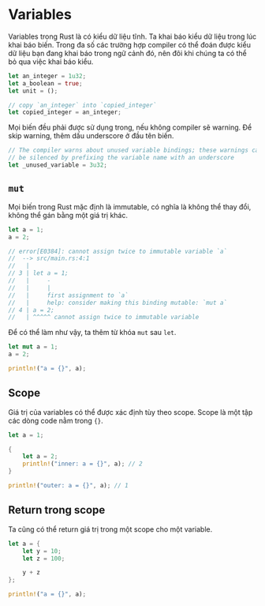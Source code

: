 # Variables

Variables trong Rust là có kiểu dữ liệu tĩnh. 
Ta khai báo kiểu dữ liệu trong lúc khai báo biến. 
Trong đa số các trường hợp compiler có thể đoán được kiểu dữ liệu
bạn đang khai báo trong ngữ cảnh đó, nên đôi khi chúng ta có thể bỏ qua việc khai báo kiểu.

```rust
let an_integer = 1u32;
let a_boolean = true;
let unit = ();

// copy `an_integer` into `copied_integer`
let copied_integer = an_integer;
```

Mọi biến đều phải được sử dụng trong, nếu không compiler sẽ warning.
Để skip warning, thêm dấu underscore ở đầu tên biến.

```rust
// The compiler warns about unused variable bindings; these warnings can
// be silenced by prefixing the variable name with an underscore
let _unused_variable = 3u32;
```

## `mut`

Mọi biến trong Rust mặc định là immutable, có nghĩa là không thể thay đổi, 
không thể gán bằng một giá trị khác. 

```rust
let a = 1;
a = 2;

// error[E0384]: cannot assign twice to immutable variable `a`
//  --> src/main.rs:4:1
//   |
// 3 | let a = 1;
//   |     -
//   |     |
//   |     first assignment to `a`
//   |     help: consider making this binding mutable: `mut a`
// 4 | a = 2;
//   | ^^^^^ cannot assign twice to immutable variable
```


Để có thể làm như vậy, ta thêm từ khóa `mut` sau `let`. 

```rust
let mut a = 1;
a = 2;

println!("a = {}", a);
```

## Scope

Giá trị của variables có thể được xác định tùy theo scope.
Scope là một tập các dòng code nằm trong `{}`.

```rust
let a = 1;

{
    let a = 2;
    println!("inner: a = {}", a); // 2
}

println!("outer: a = {}", a); // 1
```

## Return trong scope

Ta cũng có thể return giá trị trong một scope cho một variable.

```rust
let a = {
    let y = 10;
    let z = 100;

    y + z
};

println!("a = {}", a);
```